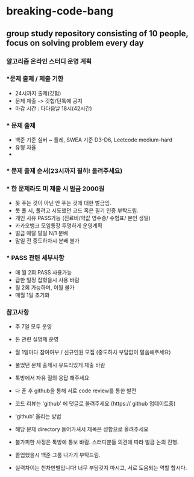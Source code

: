 # breaking-code-bang
## group study repository consisting of 10 people, focus on solving problem every day

### 알고리즘 온라인 스터디 운영 계획

### *문제 출제 / 제출 기한
 - 24시까지 출제(깃헙)
 - 문제 제출 -> 깃헙/단톡에 공지
 - 마감 시간 : 다다음날 18시(42시간)

### * 문제 출제
 - 백준 기준 실버 ~ 플레, SWEA 기준 D3-D6, Leetcode medium-hard
 - 유형 자율
 - 

### * 문제 출제 순서(23시까지 필히! 올려주세요)

### * 한 문제라도 미 제출 시 벌금 2000원
 - 못 푸는 것이 아닌 안 푸는 것에 대한 벌금임.
 - 못 풀 시, 풀려고 시도했던 코드 혹은 필기 인증 부탁드림.
 - 개인 사유 PASS가능
   (진료비/약값 영수증/ 수험표/ 본인 생일)
 - 카카오뱅크 모임통장 투명하게 운영계획
 - 벌금 매달 말일 N/1 분배
 - 말일 전 중도하차시 분배 불가

### * PASS 관련 세부사항
 - 매 월 2회 PASS 사용가능
 - 급한 일정 잡혔을시 사용 바람
 - 월 2회 가능하며, 이월 불가
 - 매월 1일 초기화

### 참고사항
 - 주 7일 모두 운영
 - 돈 관련 실명제 운영
 - 월 1일마다 참여여부 / 신규인원 모집
   (중도하차 부담없이 말씀해주세요)
 - 풀었던 문제 출제시 유드리있게 제출 바람
 - 톡방에서 자유 질의 응답 해주세요
 - 다 푼 후 github을 통해 서로 code review를 통한 발전
 - 코드 리뷰는 'github' 에 댓글로 올려주세요
 (https:// github 업데이트중)

- 'github' 올리는 방법
 - 해당 문제 directory 들어가셔서 제목은 성함으로 올려주세요
 

- 불가피한 사정은 톡방에 통보 바람. 스터디분들 의견에 따라 벌금 논의 진행.
- 졸업했을시 백준 그룹 나가기 부탁드림.
- 실력차이는 천차만별입니다! 너무 부담갖지 마시고, 서로 도움되는 역할 합시다.
